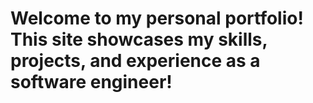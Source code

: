 # Welcome to my personal portfolio! This site showcases my skills, projects, and experience as a software engineer!